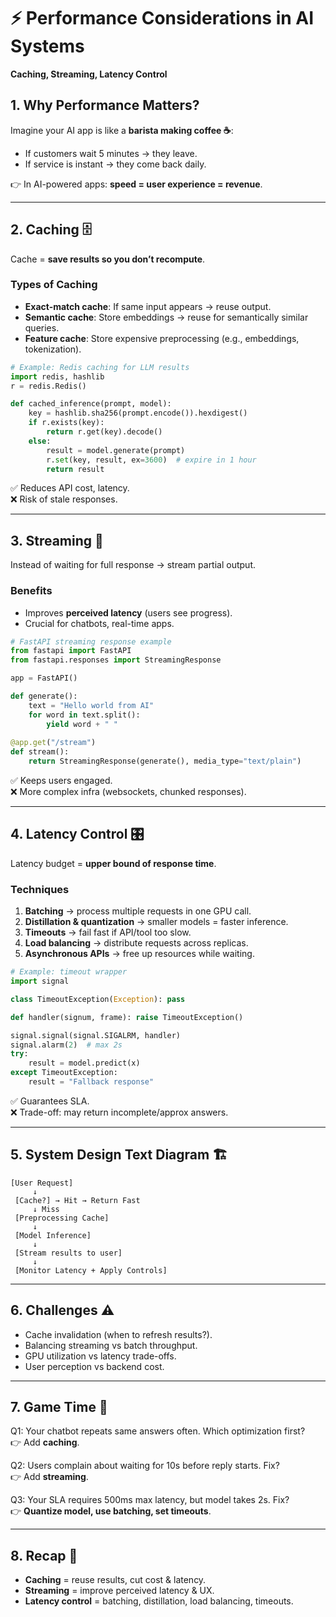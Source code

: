 # ⚡ Performance Considerations in AI Systems  
**Caching, Streaming, Latency Control**  


## 1. Why Performance Matters?  

Imagine your AI app is like a **barista making coffee ☕**:  
- If customers wait 5 minutes → they leave.  
- If service is instant → they come back daily.  

👉 In AI-powered apps: **speed = user experience = revenue**.  

---  

## 2. Caching 🗄️  

Cache = **save results so you don’t recompute**.  

### Types of Caching  
- **Exact-match cache**: If same input appears → reuse output.  
- **Semantic cache**: Store embeddings → reuse for semantically similar queries.  
- **Feature cache**: Store expensive preprocessing (e.g., embeddings, tokenization).  

```python
# Example: Redis caching for LLM results
import redis, hashlib
r = redis.Redis()

def cached_inference(prompt, model):
    key = hashlib.sha256(prompt.encode()).hexdigest()
    if r.exists(key):
        return r.get(key).decode()
    else:
        result = model.generate(prompt)
        r.set(key, result, ex=3600)  # expire in 1 hour
        return result
```  

✅ Reduces API cost, latency.  
❌ Risk of stale responses.  

---  

## 3. Streaming 📡  

Instead of waiting for full response → stream partial output.  

### Benefits  
- Improves **perceived latency** (users see progress).  
- Crucial for chatbots, real-time apps.  

```python
# FastAPI streaming response example
from fastapi import FastAPI
from fastapi.responses import StreamingResponse

app = FastAPI()

def generate():
    text = "Hello world from AI"
    for word in text.split():
        yield word + " "
        
@app.get("/stream")
def stream():
    return StreamingResponse(generate(), media_type="text/plain")
```  

✅ Keeps users engaged.  
❌ More complex infra (websockets, chunked responses).  

---  

## 4. Latency Control 🎛️  

Latency budget = **upper bound of response time**.  

### Techniques  
1. **Batching** → process multiple requests in one GPU call.  
2. **Distillation & quantization** → smaller models = faster inference.  
3. **Timeouts** → fail fast if API/tool too slow.  
4. **Load balancing** → distribute requests across replicas.  
5. **Asynchronous APIs** → free up resources while waiting.  

```python
# Example: timeout wrapper
import signal

class TimeoutException(Exception): pass

def handler(signum, frame): raise TimeoutException()

signal.signal(signal.SIGALRM, handler)
signal.alarm(2)  # max 2s
try:
    result = model.predict(x)
except TimeoutException:
    result = "Fallback response"
```  

✅ Guarantees SLA.  
❌ Trade-off: may return incomplete/approx answers.  

---  

## 5. System Design Text Diagram 🏗️  

```
[User Request]  
     ↓  
 [Cache?] → Hit → Return Fast  
     ↓ Miss  
 [Preprocessing Cache]  
     ↓  
 [Model Inference]  
     ↓  
 [Stream results to user]  
     ↓  
 [Monitor Latency + Apply Controls]
```  

---  

## 6. Challenges ⚠️  

- Cache invalidation (when to refresh results?).  
- Balancing streaming vs batch throughput.  
- GPU utilization vs latency trade-offs.  
- User perception vs backend cost.  

---  

## 7. Game Time 🎲  

Q1: Your chatbot repeats same answers often. Which optimization first?  
👉 Add **caching**.  

Q2: Users complain about waiting for 10s before reply starts. Fix?  
👉 Add **streaming**.  

Q3: Your SLA requires 500ms max latency, but model takes 2s. Fix?  
👉 **Quantize model, use batching, set timeouts**.  

---  

## 8. Recap 🎉  

- **Caching** = reuse results, cut cost & latency.  
- **Streaming** = improve perceived latency & UX.  
- **Latency control** = batching, distillation, load balancing, timeouts.  

